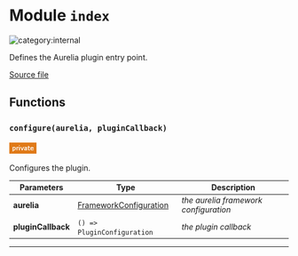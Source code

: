 # Module `index`

![category:internal](https://img.shields.io/badge/category-internal-blue.svg?style=flat-square)

Defines the Aurelia plugin entry point.

[Source file](..\src\index.js)

## Functions

### `configure(aurelia, pluginCallback)`

![modifier: private](images/badges/modifier-private.png)

Configures the plugin.

Parameters | Type | Description
--- | --- | ---
__aurelia__ | [FrameworkConfiguration](https://aurelia-1.gitbook.io/v1-docs/developer-guides/building-plugins/plugin-development) | *the aurelia framework configuration*
__pluginCallback__ | `() => PluginConfiguration` | *the plugin callback*

---
